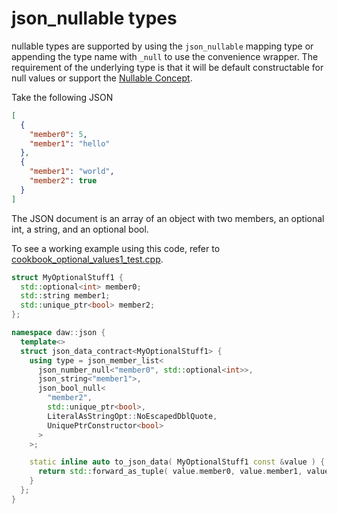 # json_nullable types

nullable types are supported by using the `json_nullable` mapping type or appending the type name with `_null` to use the convenience wrapper. The requirement of the underlying type is that it will be default constructable for null values or support the [Nullable Concept](nullable_value_concept.md).

Take the following JSON

```json
[
  {
    "member0": 5,
    "member1": "hello"
  },
  {
    "member1": "world",
    "member2": true
  }
]
```

The JSON document is an array of an object with two members, an optional int, a string, and an optional bool.

To see a working example using this code, refer to [cookbook_optional_values1_test.cpp](../../tests/src/cookbook_optional_values1_test.cpp).

```c++
struct MyOptionalStuff1 {
  std::optional<int> member0;
  std::string member1;
  std::unique_ptr<bool> member2;
};

namespace daw::json {
  template<>
  struct json_data_contract<MyOptionalStuff1> {
    using type = json_member_list<
      json_number_null<"member0", std::optional<int>>, 
      json_string<"member1">,
      json_bool_null<
        "member2", 
        std::unique_ptr<bool>, 
        LiteralAsStringOpt::NoEscapedDblQuote, 
        UniquePtrConstructor<bool>
      >
    >;

    static inline auto to_json_data( MyOptionalStuff1 const &value ) {
      return std::forward_as_tuple( value.member0, value.member1, value.member2 );
    }
  };
}
```
